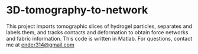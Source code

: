 # 3D-tomography-to-network
This project imports tomographic slices of hydrogel particles, separates and labels them, and tracks contacts and deformation to obtain force networks and fabric information.
This code is written in Matlab. For questions, contact me at ender314@gmail.com
